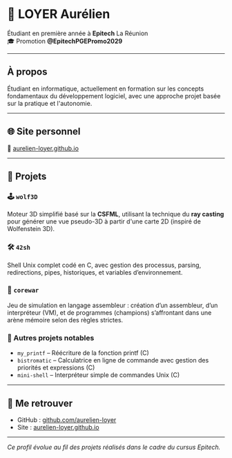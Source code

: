 # 👋 LOYER Aurélien

Étudiant en première année à **Epitech** La Réunion  
🎓 Promotion **@EpitechPGEPromo2029**

---

## À propos

Étudiant en informatique, actuellement en formation sur les concepts fondamentaux du développement logiciel, avec une approche projet basée sur la pratique et l'autonomie.

---

## 🌐 Site personnel

🔗 [aurelien-loyer.github.io](https://aurelien-loyer.github.io)

---

## 📁 Projets

### 🕹️ `wolf3D`  
Moteur 3D simplifié basé sur la **CSFML**, utilisant la technique du **ray casting** pour générer une vue pseudo-3D à partir d'une carte 2D (inspiré de Wolfenstein 3D).

### 🛠️ `42sh`  
Shell Unix complet codé en C, avec gestion des processus, parsing, redirections, pipes, historiques, et variables d’environnement.

### 🧠 `corewar`  
Jeu de simulation en langage assembleur : création d’un assembleur, d’un interpréteur (VM), et de programmes (champions) s’affrontant dans une arène mémoire selon des règles strictes.

### 🔧 Autres projets notables
- `my_printf` – Réécriture de la fonction printf (C)
- `bistromatic` – Calculatrice en ligne de commande avec gestion des priorités et expressions (C)
- `mini-shell` – Interpréteur simple de commandes Unix (C)

---

## 🔗 Me retrouver

- GitHub : [github.com/aurelien-loyer](https://github.com/aurelien-loyer)
- Site : [aurelien-loyer.github.io](https://aurelien-loyer.github.io)

---

*Ce profil évolue au fil des projets réalisés dans le cadre du cursus Epitech.*
